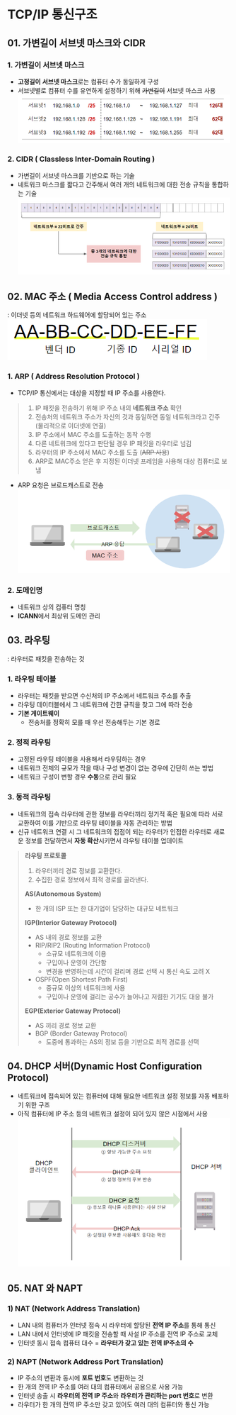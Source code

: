 # TCP/IP 통신구조

## 01. 가변길이 서브넷 마스크와 CIDR

### 1. 가변길이 서브넷 마스크
- **고정길이 서브넷 마스크**로는 컴퓨터 수가 동일하게 구성
- 서브넷별로 컴퓨터 수를 유연하게 설정하기 위해 ~~가변길이~~ 서브넷 마스크 사용
![subnet](./img/0201.png)

### 2. CIDR ( Classless Inter-Domain Routing )
- 가변길이 서브넷 마스크를 기반으로 하는 기술
- 네트워크 마스크를 짧다고 간주해서 여러 개의 네트워크에 대한 전송 규칙을 통합하는 기술
![cidr](./img/0202.png)


## 02. MAC 주소 ( Media Access Control address )
: 이더넷 등의 네트워크 하드웨어에 할당되어 있는 주소   
![mac](./img/0203.png)

### 1. ARP ( Address Resolution Protocol )
- TCP/IP 통신에서는 대상을 지정할 때 IP 주소를 사용한다.
> 1. IP 패킷을 전송하기 위해 IP 주소 내의 **네트워크 주소** 확인
> 2. 전송처의 네트워크 주소가 자신의 것과 동일하면 동일 네트워크라고 간주   
    (물리적으로 이더넷에 연결) 
> 3. IP 주소에서 MAC 주소를 도출하는 동작 수행
> 4. 다른 네트워크에 있다고 판단될 경우 IP 패킷을 라우터로 넘김
> 5. 라우터의 IP 주소에서 MAC 주소를 도출 (~~ARP 사용~~)
> 6. ARP로 MAC주소 얻은 후 지정된 이더넷 프레임을 사용해 대상 컴퓨터로 보냄

- ARP 요청은 브로드캐스트로 전송
![arp](./img/0204.png)

### 2. 도메인명
- 네트워크 상의 컴퓨터 명칭
- **ICANN**에서 최상위 도메인 관리

## 03. 라우팅
: 라우터로 패킷을 전송하는 것

### 1. 라우팅 테이블
- 라우터는 패킷을 받으면 수신처의 IP 주소에서 네트워크 주소를 추출
- 라우팅 데이터블에서 그 네트워크에 간한 규칙을 찾고 그에 따라 전송
- **기본 게이트웨이**
  - 전송처를 정확히 모를 때 우선 전송해두는 기본 경로

### 2. 정적 라우팅
- 고정된 라우팅 테이블을 사용해서 라우팅하는 경우
- 네트워크 전체의 규모가 작을 때나 구성 변경이 없는 경우에 간단히 쓰는 방법
- 네트워크 구성이 변할 경우 **수동**으로 관리 필요

### 3. 동적 라우팅
- 네트워크의 접속 라우터에 관한 정보를 라우터끼리 정기적 혹은 필요에 따라 서로 교환하여 이를 기반으로 라우팅 테이블을 자동 관리하는 방법
- 신규 네트워크 연결 시 그 네트워크의 접점이 되는 라우터가 인접한 라우터로 새로운 정보를 전달하면서 **자동 확산**시키면서 라우팅 테이블 업데이트

> **라우팅 프로토콜**
> 1. 라우터끼리 경로 정보를 교환한다.
> 2. 수집한 경로 정보에서 최적 경로를 골라낸다.
>
>**AS(Autonomous System)**
> - 한 개의 ISP 또는 한 대기업이 담당하는 대규모 네트워크   
>
>**IGP(Interior Gateway Protocol)**
> - AS 내의 경로 정보를 교환
> - RIP/RIP2 (Routing Information Protocol)
>    - 소규모 네트워크에 이용
>    - 구입이나 운영이 간단함
>    - 변경을 반영하는데 시간이 걸리며 경로 선택 시 통신 속도 고려 X
> - OSPF(Open Shortest Path First)
>   - 중규모 이상의 네트워크에 사용
>   - 구입이나 운영에 걸리는 공수가 늘어나고 저렴한 기기도 대응 불가   
>
>**EGP(Exterior Gateway Protocol)**
> - AS 끼리 경로 정보 교환
> - BGP (Border Gateway Protocol)
>   - 도중에 통과하는 AS의 정보 등을 기반으로 최적 경로를 선택

## 04. DHCP 서버(Dynamic Host Configuration Protocol)
- 네트워크에 접속되어 있는 컴퓨터에 대해 필요한 네트워크 설정 정보를 자동 배포하기 위한 구조
- 아직 컴퓨터에 IP 주소 등의 네트워크 설정이 되어 있지 않은 시점에서 사용
![dhcp](./img/0205.png)


## 05. NAT 와 NAPT

### 1) NAT (Network Address Translation)
- LAN 내의 컴퓨터가 인터넷 접속 시 라우터에 할당된 **전역 IP 주소**를 통해 통신
- LAN 내에서 인터넷에 IP 패킷을 전송할 때 사설 IP 주소를 전역 IP 주소로 교체
- 인터넷 동시 접속 컴퓨터 대수 = **라우터가 갖고 있는 전역 IP주소의 수**

### 2) NAPT (Network Address Port Translation)
- IP 주소의 변환과 동시에 **포트 번호**도 변환하는 것
- 한 개의 전역 IP 주소를 여러 대의 컴퓨터에서 공용으로 사용 가능
- 인터넷 송출 시 **라우터의 전역 IP 주소**와 **라우터가 관리하는 port 번호**로 변환
- 라우터가 한 개의 전역 IP 주소만 갖고 있어도 여러 대의 컴퓨터와 통신 가능

